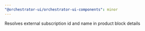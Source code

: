 ```yaml
---
"@orchestrator-ui/orchestrator-ui-components": minor
---
```


Resolves external subscription id and name in product block details
